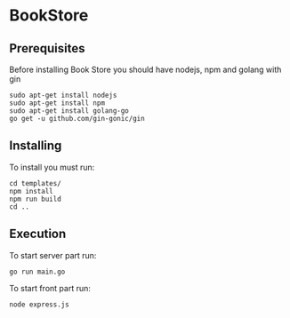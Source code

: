 # BookStore
## Prerequisites
Before installing Book Store you should have nodejs, npm and golang with gin
```
sudo apt-get install nodejs
sudo apt-get install npm
sudo apt-get install golang-go
go get -u github.com/gin-gonic/gin
```
## Installing
To install you must run:

```
cd templates/
npm install
npm run build
cd ..
```
## Execution

To start server part run:
```
go run main.go
```
To start front part run:
```
node express.js
```

